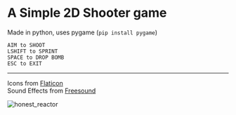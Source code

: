 # A Simple 2D Shooter game
Made in python, uses pygame (`pip install pygame`)


`
AIM to SHOOT
`<br>
`
LSHIFT to SPRINT
`<br>
`
SPACE to DROP BOMB
`<br>
`
ESC to EXIT
`


____
Icons from <a href="https://www.flaticon.com/free-icons/" title="icons">Flaticon</a><br>
Sound Effects from <a href="https://www.freesound.org" title="icons">Freesound</a>


![honest_reactor](https://raup.s-ul.eu/3gXzrQ5W)
